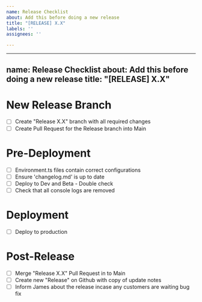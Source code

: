 ```yaml
---
name: Release Checklist
about: Add this before doing a new release
title: "[RELEASE] X.X"
labels: ''
assignees: ''

---
```


---
name: Release Checklist
about: Add this before doing a new release
title: "[RELEASE] X.X"
---

# New Release Branch
- [ ] Create "Release X.X" branch with all required changes
- [ ] Create Pull Request for the Release branch into Main

# Pre-Deployment
- [ ] Environment.ts files contain correct configurations
- [ ] Ensure 'changelog.md' is up to date
- [ ] Deploy to Dev and Beta - Double check
- [ ] Check that all console logs are removed

# Deployment
- [ ] Deploy to production

# Post-Release
- [ ] Merge "Release X.X" Pull Request in to Main
- [ ] Create new "Release" on Github with copy of update notes
- [ ] Inform James about the release incase any customers are waiting bug fix